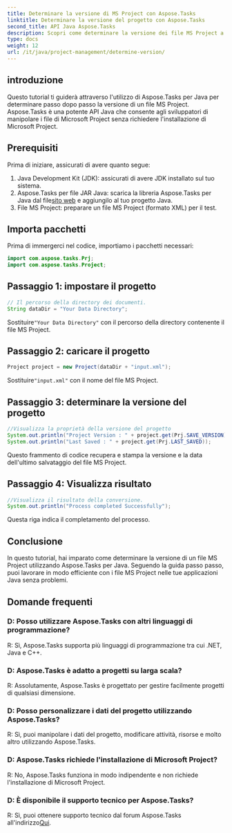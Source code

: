 ```yaml
---
title: Determinare la versione di MS Project con Aspose.Tasks
linktitle: Determinare la versione del progetto con Aspose.Tasks
second_title: API Java Aspose.Tasks
description: Scopri come determinare la versione dei file MS Project a livello di codice utilizzando Aspose.Tasks per Java. Guida passo passo con esempi di codice.
type: docs
weight: 12
url: /it/java/project-management/determine-version/
---
```

## introduzione
Questo tutorial ti guiderà attraverso l'utilizzo di Aspose.Tasks per Java per determinare passo dopo passo la versione di un file MS Project. Aspose.Tasks è una potente API Java che consente agli sviluppatori di manipolare i file di Microsoft Project senza richiedere l'installazione di Microsoft Project.
## Prerequisiti
Prima di iniziare, assicurati di avere quanto segue:
1. Java Development Kit (JDK): assicurati di avere JDK installato sul tuo sistema.
2.  Aspose.Tasks per file JAR Java: scarica la libreria Aspose.Tasks per Java dal file[sito web](https://releases.aspose.com/tasks/java/) e aggiungilo al tuo progetto Java.
3. File MS Project: preparare un file MS Project (formato XML) per il test.

## Importa pacchetti
Prima di immergerci nel codice, importiamo i pacchetti necessari:
```java
import com.aspose.tasks.Prj;
import com.aspose.tasks.Project;
```
## Passaggio 1: impostare il progetto
```java
// Il percorso della directory dei documenti.
String dataDir = "Your Data Directory";
```
 Sostituire`"Your Data Directory"` con il percorso della directory contenente il file MS Project.
## Passaggio 2: caricare il progetto
```java
Project project = new Project(dataDir + "input.xml");
```
 Sostituire`"input.xml"` con il nome del file MS Project.
## Passaggio 3: determinare la versione del progetto
```java
//Visualizza la proprietà della versione del progetto
System.out.println("Project Version : " + project.get(Prj.SAVE_VERSION));
System.out.println("Last Saved : " + project.get(Prj.LAST_SAVED));
```
Questo frammento di codice recupera e stampa la versione e la data dell'ultimo salvataggio del file MS Project.
## Passaggio 4: Visualizza risultato
```java
//Visualizza il risultato della conversione.
System.out.println("Process completed Successfully");
```
Questa riga indica il completamento del processo.

## Conclusione
In questo tutorial, hai imparato come determinare la versione di un file MS Project utilizzando Aspose.Tasks per Java. Seguendo la guida passo passo, puoi lavorare in modo efficiente con i file MS Project nelle tue applicazioni Java senza problemi.

## Domande frequenti
### D: Posso utilizzare Aspose.Tasks con altri linguaggi di programmazione?
R: Sì, Aspose.Tasks supporta più linguaggi di programmazione tra cui .NET, Java e C++.
### D: Aspose.Tasks è adatto a progetti su larga scala?
R: Assolutamente, Aspose.Tasks è progettato per gestire facilmente progetti di qualsiasi dimensione.
### D: Posso personalizzare i dati del progetto utilizzando Aspose.Tasks?
R: Sì, puoi manipolare i dati del progetto, modificare attività, risorse e molto altro utilizzando Aspose.Tasks.
### D: Aspose.Tasks richiede l'installazione di Microsoft Project?
R: No, Aspose.Tasks funziona in modo indipendente e non richiede l'installazione di Microsoft Project.
### D: È disponibile il supporto tecnico per Aspose.Tasks?
 R: Sì, puoi ottenere supporto tecnico dal forum Aspose.Tasks all'indirizzo[Qui](https://forum.aspose.com/c/tasks/15).